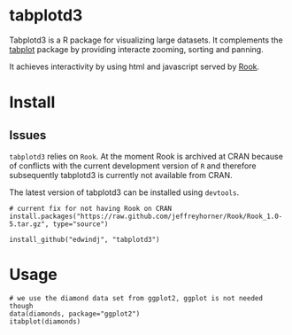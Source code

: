 tabplotd3
=========

Tabplotd3 is a R package for visualizing large datasets. It complements the 
[tabplot](http://cran.r-project.org/package=tabplot) package by providing interacte zooming, sorting and panning.

It achieves interactivity by using html and javascript served by [Rook](http://github.com/jeffreyhorner/Rook).

Install
=====

Issues
------
`tabplotd3` relies on `Rook`. At the moment Rook is archived at CRAN because of conflicts with the current 
development version of `R` and therefore subsequently tabplotd3 is currently not available from CRAN.

The latest version of tabplotd3 can be installed using `devtools`.

```
# current fix for not having Rook on CRAN
install.packages("https://raw.github.com/jeffreyhorner/Rook/Rook_1.0-5.tar.gz", type="source")

install_github("edwindj", "tabplotd3")
```

Usage
=====

```
# we use the diamond data set from ggplot2, ggplot is not needed though
data(diamonds, package="ggplot2")
itabplot(diamonds)
```


